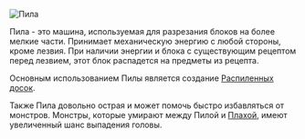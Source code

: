 ![Пила](block:betterwithmods:saw)

Пила - это машина, используемая для разрезания блоков на более мелкие части. Принимает механическую энергию с любой стороны, кроме лезвия.
При наличии энергии и блока с существующим рецептом перед лезвием, этот блок распадется на предметы из рецепта.

Основным использованием Пилы является создание [Распиленных досок](minimized_wood.md).

Также Пила довольно острая и может помочь быстро избавляться от монстров. Монстры, которые умирают между Пилой и [Плахой](chopping_block.md), имеют увеличенный шанс выпадения головы.
